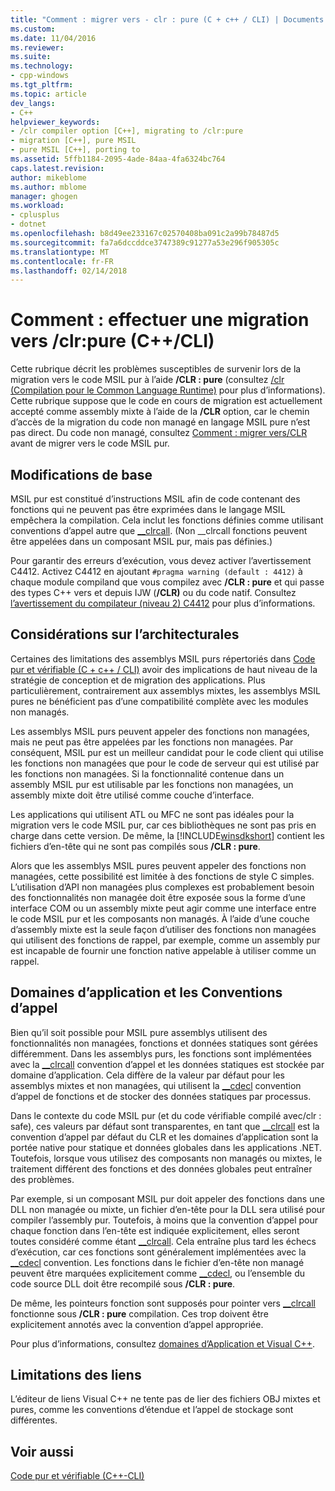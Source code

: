 ```yaml
---
title: "Comment : migrer vers - clr : pure (C + c++ / CLI) | Documents Microsoft"
ms.custom: 
ms.date: 11/04/2016
ms.reviewer: 
ms.suite: 
ms.technology:
- cpp-windows
ms.tgt_pltfrm: 
ms.topic: article
dev_langs:
- C++
helpviewer_keywords:
- /clr compiler option [C++], migrating to /clr:pure
- migration [C++], pure MSIL
- pure MSIL [C++], porting to
ms.assetid: 5ffb1184-2095-4ade-84aa-4fa6324bc764
caps.latest.revision: 
author: mikeblome
ms.author: mblome
manager: ghogen
ms.workload:
- cplusplus
- dotnet
ms.openlocfilehash: b8d49ee233167c02570408ba091c2a99b78487d5
ms.sourcegitcommit: fa7a6dccddce3747389c91277a53e296f905305c
ms.translationtype: MT
ms.contentlocale: fr-FR
ms.lasthandoff: 02/14/2018
---
```

# <a name="how-to-migrate-to-clrpure-ccli"></a>Comment : effectuer une migration vers /clr:pure (C++/CLI)
Cette rubrique décrit les problèmes susceptibles de survenir lors de la migration vers le code MSIL pur à l’aide **/CLR : pure** (consultez [/clr (Compilation pour le Common Language Runtime)](../build/reference/clr-common-language-runtime-compilation.md) pour plus d’informations). Cette rubrique suppose que le code en cours de migration est actuellement accepté comme assembly mixte à l’aide de la **/CLR** option, car le chemin d’accès de la migration du code non managé en langage MSIL pure n’est pas direct. Du code non managé, consultez [Comment : migrer vers/CLR](../dotnet/how-to-migrate-to-clr.md) avant de migrer vers le code MSIL pur.  
  
## <a name="basic-changes"></a>Modifications de base  
 MSIL pur est constitué d’instructions MSIL afin de code contenant des fonctions qui ne peuvent pas être exprimées dans le langage MSIL empêchera la compilation. Cela inclut les fonctions définies comme utilisant conventions d’appel autre que [__clrcall](../cpp/clrcall.md). (Non __clrcall fonctions peuvent être appelées dans un composant MSIL pur, mais pas définies.)  
  
 Pour garantir des erreurs d’exécution, vous devez activer l’avertissement C4412. Activez C4412 en ajoutant `#pragma warning (default : 4412)` à chaque module compiland que vous compilez avec **/CLR : pure** et qui passe des types C++ vers et depuis IJW (**/CLR)** ou du code natif. Consultez [l’avertissement du compilateur (niveau 2) C4412](../error-messages/compiler-warnings/compiler-warning-level-2-c4412.md) pour plus d’informations.  
  
## <a name="architectural-considerations"></a>Considérations sur l’architecturales  
 Certaines des limitations des assemblys MSIL purs répertoriés dans [Code pur et vérifiable (C + c++ / CLI)](../dotnet/pure-and-verifiable-code-cpp-cli.md) avoir des implications de haut niveau de la stratégie de conception et de migration des applications. Plus particulièrement, contrairement aux assemblys mixtes, les assemblys MSIL pures ne bénéficient pas d’une compatibilité complète avec les modules non managés.  
  
 Les assemblys MSIL purs peuvent appeler des fonctions non managées, mais ne peut pas être appelées par les fonctions non managées. Par conséquent, MSIL pur est un meilleur candidat pour le code client qui utilise les fonctions non managées que pour le code de serveur qui est utilisé par les fonctions non managées. Si la fonctionnalité contenue dans un assembly MSIL pur est utilisable par les fonctions non managées, un assembly mixte doit être utilisé comme couche d’interface.  
  
 Les applications qui utilisent ATL ou MFC ne sont pas idéales pour la migration vers le code MSIL pur, car ces bibliothèques ne sont pas pris en charge dans cette version. De même, la [!INCLUDE[winsdkshort](../atl-mfc-shared/reference/includes/winsdkshort_md.md)] contient les fichiers d’en-tête qui ne sont pas compilés sous **/CLR : pure**.  
  
 Alors que les assemblys MSIL pures peuvent appeler des fonctions non managées, cette possibilité est limitée à des fonctions de style C simples. L’utilisation d’API non managées plus complexes est probablement besoin des fonctionnalités non managée doit être exposée sous la forme d’une interface COM ou un assembly mixte peut agir comme une interface entre le code MSIL pur et les composants non managés. À l’aide d’une couche d’assembly mixte est la seule façon d’utiliser des fonctions non managées qui utilisent des fonctions de rappel, par exemple, comme un assembly pur est incapable de fournir une fonction native appelable à utiliser comme un rappel.  
  
## <a name="application-domains-and-calling-conventions"></a>Domaines d’application et les Conventions d’appel  
 Bien qu’il soit possible pour MSIL pure assemblys utilisent des fonctionnalités non managées, fonctions et données statiques sont gérées différemment. Dans les assemblys purs, les fonctions sont implémentées avec la [__clrcall](../cpp/clrcall.md) convention d’appel et les données statiques est stockée par domaine d’application. Cela diffère de la valeur par défaut pour les assemblys mixtes et non managées, qui utilisent la [__cdecl](../cpp/cdecl.md) convention d’appel de fonctions et de stocker des données statiques par processus.  
  
 Dans le contexte du code MSIL pur (et du code vérifiable compilé avec/clr : safe), ces valeurs par défaut sont transparentes, en tant que [__clrcall](../cpp/clrcall.md) est la convention d’appel par défaut du CLR et les domaines d’application sont la portée native pour statique et données globales dans les applications .NET. Toutefois, lorsque vous utilisez des composants non managés ou mixtes, le traitement différent des fonctions et des données globales peut entraîner des problèmes.  
  
 Par exemple, si un composant MSIL pur doit appeler des fonctions dans une DLL non managée ou mixte, un fichier d’en-tête pour la DLL sera utilisé pour compiler l’assembly pur. Toutefois, à moins que la convention d’appel pour chaque fonction dans l’en-tête est indiquée explicitement, elles seront toutes considéré comme étant [__clrcall](../cpp/clrcall.md). Cela entraîne plus tard les échecs d’exécution, car ces fonctions sont généralement implémentées avec la [__cdecl](../cpp/cdecl.md) convention. Les fonctions dans le fichier d’en-tête non managé peuvent être marquées explicitement comme [__cdecl](../cpp/cdecl.md), ou l’ensemble du code source DLL doit être recompilé sous **/CLR : pure**.  
  
 De même, les pointeurs fonction sont supposés pour pointer vers [__clrcall](../cpp/clrcall.md) fonctionne sous **/CLR : pure** compilation. Ces trop doivent être explicitement annotés avec la convention d’appel appropriée.  
  
 Pour plus d’informations, consultez [domaines d’Application et Visual C++](../dotnet/application-domains-and-visual-cpp.md).  
  
## <a name="linking-limitations"></a>Limitations des liens  
 L’éditeur de liens Visual C++ ne tente pas de lier des fichiers OBJ mixtes et pures, comme les conventions d’étendue et l’appel de stockage sont différentes.  
  
## <a name="see-also"></a>Voir aussi  
 [Code pur et vérifiable (C++-CLI)](../dotnet/pure-and-verifiable-code-cpp-cli.md)